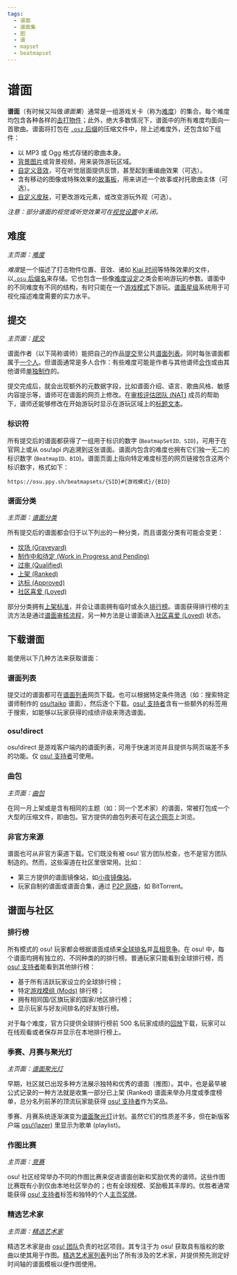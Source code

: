 ```yaml
---
tags:
  - 谱面
  - 谱面集
  - 图
  - 谱
  - mapset
  - beatmapset
---
```


# 谱面

**谱面**（有时候又叫做*谱面集*）通常是一组游戏关卡（称为[难度](#难度)）的集合。每个难度均包含各种各样的[击打物件](/wiki/Gameplay/Hit_object)；此外，绝大多数情况下，谱面中的所有难度均面向一首歌曲。谱面将打包在 [`.osz` 后缀](/wiki/Client/File_formats/osz_(file_format))的压缩文件中，除上述难度外，还包含如下组件：

- 以 MP3 或 Ogg 格式存储的歌曲本身。
- [背景图片](/wiki/Beatmap/Background)或背景视频，用来装饰游玩区域。
- [自定义音效](/wiki/Beatmapping/Hitsound)，可在听觉层面提供反馈，甚至起到重编曲效果（可选）。
- 含有移动的图像或特殊效果的[故事板](/wiki/Storyboard)，用来讲述一个故事或衬托歌曲主体（可选）。
- [自定义皮肤](/wiki/Skinning)，可更改游戏元素，或改变游玩外观（可选）。

*注意：部分谱面的视觉或听觉效果可在[视觉设置](/wiki/Client/Interface/Visual_settings)中关闭。*

## 难度

*主页面：[难度](/wiki/Beatmap/Difficulty)*

*难度*是一个描述了打击物件位置、音效、诸如 [Kiai 时间](/wiki/Gameplay/Kiai_time)等特殊效果的文件，以[`.osu` 后缀名](/wiki/Client/File_formats/osu_(file_format))来存储。它也包含一些像[难度设定](/wiki/Client/Beatmap_editor/Song_setup#谱面难度设定-(difficulty))之类会影响游玩的参数。谱面中的不同难度有不同的结构，有时只能在一个[游戏模式](/wiki/Game_mode)下游玩。[谱面星级](/wiki/Beatmap/Star_rating)系统用于可视化描述难度需要的实力水平。

## 提交

*主页面：[提交](/wiki/Beatmapping/Beatmap_submission)*

谱面作者（以下简称谱师）能把自己的作品[提交](/wiki/Beatmapping/Beatmap_submission)至公共[谱面列表](https://osu.ppy.sh/beatmapsets)。同时每张谱面都属于[一个人](/wiki/Beatmap/Beatmap_host)。但谱面通常是多人合作：有些难度可能是作者与其他谱师[合作](/wiki/Beatmap/Beatmap_collaborations)或由其他谱师[单独制作](/wiki/Beatmap/Guest_difficulty)的。

<!-- TODO: after https://github.com/ppy/osu-web/issues/5852 is resolved, this section will need an update -->

提交完成后，就会出现额外的元数据字段，比如谱面介绍、语言、歌曲风格、敏感内容提示等，谱师可在谱面的网页上修改。在[审核评估团队 (NAT)](/wiki/People/Nomination_Assessment_Team) 成员的帮助下，谱师还能够修改在开始游玩时显示在游玩区域上的[标题文本](/wiki/Beatmap/Title_text)。

### 标识符

所有提交后的谱面都获得了一组用于标识的数字 (`BeatmapSetID、SID`)，可用于在官网上或从 osu!api 内追溯到这张谱面。谱面内包含的难度也拥有它们独一无二的标识数字 (`BeatmapID、BID`)。谱面页面上指向特定难度标签的网页链接包含这两个标识数字，格式如下：

```
https://osu.ppy.sh/beatmapsets/{SID}#{游戏模式}/{BID}
```

### 谱面分类

*主页面：[谱面分类](Category)*

所有提交后的谱面都会归于以下列出的一种分类，而且谱面分类有可能会变更：

- [坟场 (Graveyard)](Category#坟场-(graveyard))
- [制作中和待定 (Work in Progress and Pending)](Category#制作中和待定-(work-in-progress-and-pending))
- [过审 (Qualified)](Category#过审-(qualified))
- [上架 (Ranked)](Category#上架-(ranked))
- [达标 (Approved)](Category#达标-(approved))
- [社区喜爱 (Loved)](Category#社区喜爱-(loved))

部分分类拥有[上架标准](/wiki/Ranking_criteria)，并会让谱面拥有临时或永久[排行榜](#排行榜)。谱面获得排行榜的主流方法是通过[谱面审核流程](/wiki/Beatmap_ranking_procedure)，另一种方法是让谱面进入[社区喜爱 (Loved)](Category#社区喜爱-(loved)) 状态。

## 下载谱面

能使用以下几种方法来获取谱面：

### 谱面列表

提交过的谱面都可在[谱面列表](https://osu.ppy.sh/beatmapsets)网页下载。也可以根据特定条件筛选（如：搜索特定谱师制作的 [osu!taiko](/wiki/Game_mode/osu!taiko) 谱面），然后逐个下载。[osu! 支持者](/wiki/osu!supporter)含有一些额外的标签用于搜索，如能够以玩家获得的成绩评级来筛选谱面。

### osu!direct

osu!direct 是游戏客户端内的谱面列表，可用于快速浏览并且提供与网页端差不多的功能。仅 [osu! 支持者](/wiki/osu!supporter)可使用。

### 曲包

*主页面：[曲包](Packs)*

在同一月上架或是含有相同的主题（如：同一个艺术家）的谱面，常被打包成一个大型的压缩文件，即曲包。官方提供的曲包列表可在[这个网页](https://osu.ppy.sh/beatmaps/packs)上浏览。

### 非官方来源

谱面也可从非官方渠道下载。它们既没有被 osu! 官方团队检查，也不是官方团队制造的。然而，这些渠道在社区里很常用。比如：

- 第三方提供的谱面镜像站，如[小夜镜像站](https://osu.sayobot.cn/home)。
- 玩家自制的谱面或谱面合集，通过 [P2P 网络](https://en.wikipedia.org/wiki/Peer-to-peer)，如 BitTorrent。

## 谱面与社区

### 排行榜

所有模式的 osu! 玩家都会根据谱面成绩来[全球排名](/wiki/Performance_points)并[互相竞争](/wiki/Ranking)。在 osu! 中，每个谱面均拥有独立的、不同种类的的排行榜。普通玩家只能看到全球排行榜，而 [osu! 支持者](/wiki/osu!supporter)能看到其他排行榜：

- 基于所有活跃玩家设立的全球排行榜；
- 特定[游戏模组 (Mods)](/wiki/Gameplay/Game_modifier) 排行榜；
- 拥有相同国/区旗玩家的国家/地区排行榜；
- 显示玩家与好友间排名的好友排行榜。

对于每个难度，官方只提供全球排行榜前 500 名玩家成绩的[回放](/wiki/Gameplay/Replay)下载，玩家可以在线观看或者保存并显示在本地排行榜上。

### 季赛、月赛与聚光灯

<!-- TODO: would be very cool to have a separate article for osu!lazer as well (issue #4686) -->

*主页面：[谱面聚光灯](/wiki/Beatmap_Spotlights)*

早期，社区就已出现多种方法展示独特和优秀的谱面（推图）。其中，也是最早被公式记录的一种方法就是收集一部分已上架 (Ranked) 谱面来举办月度或季度榜单，总分名列前茅的顶流玩家能获得 [osu! 支持者](/wiki/osu!supporter)作为奖品。

季赛、月赛系统逐渐演变为[谱面聚光灯](/wiki/Beatmap_Spotlights)计划。虽然它们的性质差不多，但在新版客户端 [osu!(lazer)](/wiki/Client/Release_stream/Lazer) 里显示为歌单 (playlist)。

### 作图比赛

*主页面：[竞赛](/wiki/Contests)*

osu! 社区经常举办不同的作图比赛来促进谱面创新和奖励优秀的谱师。这些作图比赛既有小到仅由本地社区举办的；也有全球规模、奖励极其丰厚的。优胜者通常能获得 [osu! 支持者](/wiki/osu!supporter)标签和独特的个人[主页奖牌](/wiki/Community/Profile_badge)。

### 精选艺术家

*主页面：[精选艺术家](/wiki/People/Featured_Artists)*

精选艺术家是由 [osu! 团队](/wiki/People/osu!_team)负责的社区项目。其专注于为 osu! 获取具有版权的歌曲以使其用于作图。[精选艺术家列表](https://osu.ppy.sh/beatmaps/artists)列出了所有涉及的艺术家，并提供预先测定好时间轴的谱面模板以便作图使用。

